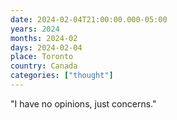 ```yaml
---
date: 2024-02-04T21:00:00.000-05:00
years: 2024
months: 2024-02
days: 2024-02-04
place: Toronto
country: Canada
categories: ["thought"]
---
```

"I have no opinions, just concerns."
